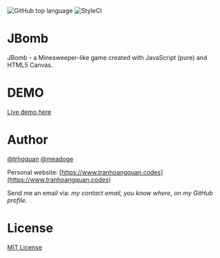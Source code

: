 ![GitHub top language](https://img.shields.io/github/languages/top/trhgquan/jbomb?style=flat-square)
![StyleCI](https://github.styleci.io/repos/196590548/shield)

# JBomb
JBomb - a Minesweeper-like game created with JavaScript (pure) and HTML5 Canvas.

# DEMO
[Live demo here](https://trhgquan.github.io/JBomb/index.html)

# Author
[@trhgquan](https://github.com/trhgquan)
[@meadoge](https://github.com/trhgquan)

Personal website: [https://www.tranhoangquan.codes](https://www.tranhoangquan.codes)

Send me an email via: *my contact email, you know where, on my GitHub profile*.

# License
[MIT License](https://github.com/trhgquan/JBomb/blob/master/LICENSE)
